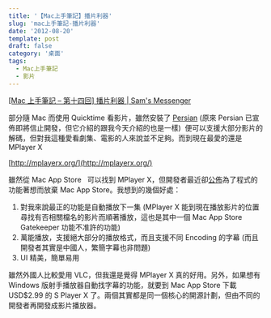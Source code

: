 ```yaml
---
title: '【Mac上手筆記】播片利器'
slug: 'mac上手筆記-播片利器'
date: '2012-08-20'
template: post
draft: false
category: '桌面'
tags:
  - Mac上手筆記
  - 影片
---
```


[[Mac 上手筆記 – 第十四回] 播片利器 | Sam's Messenger](https://samessenger.wordpress.com/2012/08/20/mac-video-player-mplayerx/)

部分隨 Mac 而使用 Quicktime 看影片，雖然安裝了 [Persian](http://perian.org/) (原來 Persian 已宣佈即將信止開發，但它介紹的跟我今天介紹的也是一樣)  便可以支援大部分影片的解碼，但對我這種愛看劇集、電影的人來說並不足夠。而到現在最愛的還是 MPlayer X

[http://mplayerx.org/](http://mplayerx.org/)

雖然從 Mac App Store   可以找到 MPlayer X，但開發者最近卻[公佈](http://mplayerx.org/leave-mas.html)為了程式的功能著想而放棄 Mac App Store。我想到的幾個好處：

1.  對我來說最正的功能是自動播放下一集 (MPlayer X 能到現在播放影片的位置尋找有否相關檔名的影片而順著播放，這也是其中一個 Mac App Store Gatekeeper 功能不准許的功能)
2.  萬能播放，支援絕大部分的播放格式，而且支援不同 Encoding 的字幕 (而且開發者其實是中國人，繁簡字幕也非問題)
3.  UI 精美，簡單易用

雖然外國人比較愛用 VLC，但我還是覺得 MPlayer X 真的好用。另外，如果想有 Windows 版射手播放器自動找字幕的功能，就要到 Mac App Store 下載 USD$2.99 的 S Player X 了。兩個其實都是同一個核心的開源計劃，但由不同的開發者再開發成影片播放器。
